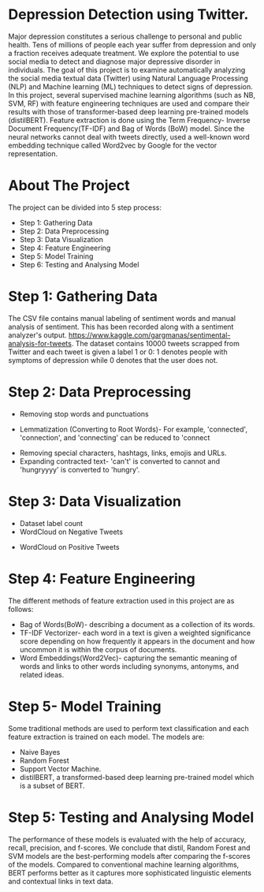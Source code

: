 # Depression Detection using Twitter.
Major depression constitutes a serious challenge to personal and public health. Tens of millions of people each year suffer from depression
and only a fraction receives adequate treatment. We explore the potential to use social media to detect and diagnose major depressive disorder in individuals.
The goal of this project is to examine automatically analyzing the social media textual data (Twitter) using Natural Language Processing (NLP) and Machine learning (ML) techniques to detect signs of depression. In this project, several supervised machine learning algorithms (such as NB, SVM, RF) with feature engineering techniques are used and compare their results with those of transformer-based deep learning pre-trained models (distilBERT). Feature extraction is done using the Term Frequency- Inverse Document Frequency(TF-IDF) and Bag of Words (BoW) model. Since the neural networks cannot deal with tweets directly, used a well-known word embedding technique called Word2vec by Google for the vector representation.

# About The Project 
The project can be divided into 5 step process:

- Step 1: Gathering Data
- Step 2: Data Preprocessing
- Step 3: Data Visualization
- Step 4: Feature Engineering
- Step 5: Model Training
- Step 6: Testing and Analysing Model

# Step 1: Gathering Data 
The CSV file contains manual labeling of sentiment words and manual analysis of sentiment. This has been recorded along with a sentiment analyzer's output. https://www.kaggle.com/gargmanas/sentimental-analysis-for-tweets. The dataset contains 10000 tweets scrapped from Twitter and each tweet is given a label 1 or 0: 1 denotes people with symptoms of depression while 0 denotes that the user does not.

# Step 2: Data Preprocessing
 - Removing stop words and punctuations
 * Lemmatization (Converting to Root Words)- For example, 'connected', 'connection', and 'connecting' can be reduced to 'connect
 + Removing special characters, hashtags, links, emojis and URLs.
 + Expanding contracted text- 'can't' is converted to cannot and 'hungryyyy' is converted to 'hungry'.
 
 # Step 3: Data Visualization
  - Dataset label count
  - WordCloud on Negative Tweets
  * WordCloud on Positive Tweets
  
 # Step 4: Feature Engineering
 The different methods of feature extraction used in this project are as follows:
 - Bag of Words(BoW)- describing a document as a collection of its words.
 - TF-IDF Vectorizer- each word in a text is given a weighted significance score depending on how frequently it appears in the document and how uncommon it is within the corpus of documents.
 - Word Embeddings(Word2Vec)- capturing the semantic meaning of words and links to other words including synonyms, antonyms, and related ideas.

# Step 5- Model Training
Some traditional methods are used to perform text classification and each feature extraction is trained on each model. The models are:
- Naive Bayes
- Random Forest
- Support Vector Machine.
- distilBERT, a transformed-based deep learning pre-trained model which is a subset of BERT.

# Step 5: Testing and Analysing Model
 The performance of these models is evaluated with the help of accuracy, recall, precision, and f-scores. We conclude that distil, Random Forest and SVM models are the best-performing
 models after comparing the f-scores of the models. Compared to conventional machine learning algorithms, BERT performs better as it captures more sophisticated linguistic elements and 
 contextual links in text data. 
